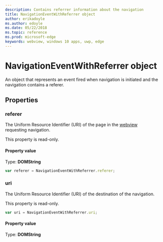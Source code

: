 ```yaml
---
description: Contains referrer information about the navigation
title: NavigationEventWithReferrer object
author: erikadoyle
ms.author: edoyle
ms.date: 05/22/2018
ms.topic: reference
ms.prod: microsoft-edge
keywords: webview, windows 10 apps, uwp, edge
---
```


# NavigationEventWithReferrer object

An object that represents an event fired when navigation is initiated and the navigation contains a referer.

## Properties

### referer

The Uniform Resource Identifier (URI) of the page in the [webview](../webview.md) requesting navigation.

This property is read-only.

#### Property value
Type: **DOMString**


```js
var referer = NavigationEventWithReferrer.referer;
```

### uri

The Uniform Resource Identifier (URI) of the destination of the navigation.

This property is read-only.

```js
var uri = NavigationEventWithReferrer.uri;
```

#### Property value
Type: **DOMString**
